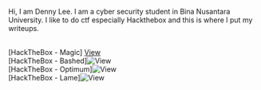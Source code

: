 Hi, I am Denny Lee. I am a cyber security student in Bina Nusantara University. I like to do ctf especially Hackthebox and this is where I put my writeups.
<br><br>



[HackTheBox - Magic] <a href="Magic/index.md"><span>View</span></a><br>
[HackTheBox - Bashed]![View](https://dennylee22.github.io/Writeups/Bashed/)<br>
[HackTheBox - Optimum]![View](https://dennylee22.github.io/Writeups/Optimum/)<br>
[HackTheBox - Lame]![View](https://dennylee22.github.io/Writeups/Lame/)<br>


